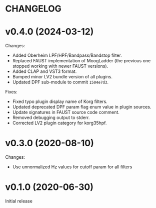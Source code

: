 # CHANGELOG

# v0.4.0 (2024-03-12)

Changes:

* Added Oberheim LPF/HPF/Bandpass/Bandstop filter.
* Replaced FAUST implementation of MoogLadder
   (the previous one stopped working with newer FAUST versions).
* Added CLAP and VST3 format.
* Bumped minor LV2 bundle version of all plugins.
* Updated DPF sub-module to commit `1504e7d3`.

Fixes:

* Fixed typo plugin display name of Korg filters.
* Updated deprecated DPF param flag enum value in plugin sources.
* Update signatures in FAUST source code comment.
* Removed debugging output to stderr.
* Corrected LV2 plugin category for korg35hpf.


# v0.3.0 (2020-08-10)

Changes:

* Use unnormalized Hz values for cutoff param for all filters


# v0.1.0 (2020-06-30)

Initial release
